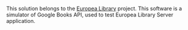 This solution belongs to the [Europea Library](https://github.com/goto-eof/europea-library-server) project. This software is a simulator of Google Books API, used to test Europea Library Server application. 
